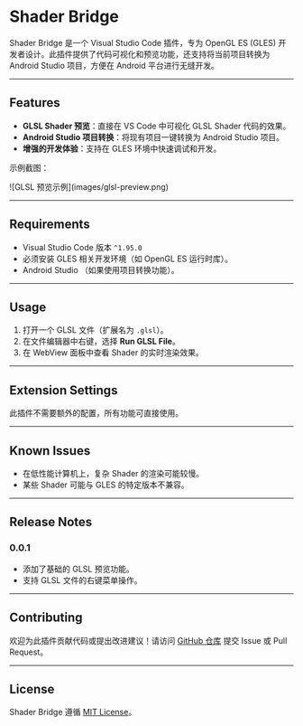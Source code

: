 # Shader Bridge

Shader Bridge 是一个 Visual Studio Code 插件，专为 OpenGL ES (GLES) 开发者设计。此插件提供了代码可视化和预览功能，还支持将当前项目转换为 Android Studio 项目，方便在 Android 平台进行无缝开发。

---

## Features

- **GLSL Shader 预览**：直接在 VS Code 中可视化 GLSL Shader 代码的效果。
- **Android Studio 项目转换**：将现有项目一键转换为 Android Studio 项目。
- **增强的开发体验**：支持在 GLES 环境中快速调试和开发。

示例截图：

\!\[GLSL 预览示例\]\(images/glsl-preview.png\)

---

## Requirements

- Visual Studio Code 版本 `^1.95.0`
- 必须安装 GLES 相关开发环境（如 OpenGL ES 运行时库）。
- Android Studio （如果使用项目转换功能）。

---

## Usage

1. 打开一个 GLSL 文件（扩展名为 `.glsl`）。
2. 在文件编辑器中右键，选择 **Run GLSL File**。
3. 在 WebView 面板中查看 Shader 的实时渲染效果。

---

## Extension Settings

此插件不需要额外的配置，所有功能可直接使用。

---

## Known Issues

- 在低性能计算机上，复杂 Shader 的渲染可能较慢。
- 某些 Shader 可能与 GLES 的特定版本不兼容。

---

## Release Notes

### 0.0.1

- 添加了基础的 GLSL 预览功能。
- 支持 GLSL 文件的右键菜单操作。

---

## Contributing

欢迎为此插件贡献代码或提出改进建议！请访问 [GitHub 仓库](https://github.com/your-repo-link) 提交 Issue 或 Pull Request。

---

## License

Shader Bridge 遵循 [MIT License](https://opensource.org/licenses/MIT)。